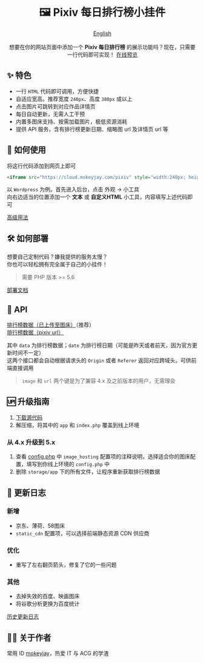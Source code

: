 <h1 align="center">🖼️ Pixiv 每日排行榜小挂件</h1>
<p align="center">
    <a href="README.en.md">English</a>
    <br><br>
    想要在你的网站页面中添加一个 <span style="font-weight: bold">Pixiv 每日排行榜</span> 的展示功能吗？现在，只需要一行代码即可实现！
    <a href="https://cloud.mokeyjay.com/pixiv/demo.html" target="_blank">在线预览</a>
</p>

## ✨ 特色
- 一行 `HTML` 代码即可调用，方便快捷
- 自适应宽高。推荐宽度 `240px`、高度 `380px` 或以上
- 点击图片可跳转到对应作品详情页
- 每日自动更新，无需人工干预
- 内置多图床支持、按需加载图片，极低资源消耗
- 提供 API 服务，含有排行榜更新日期、缩略图 url 及详情页 url 等

## 🤔 如何使用
将这行代码添加到网页上即可  
```html
<iframe src="https://cloud.mokeyjay.com/pixiv" style="width:240px; height:380px; border: 0"></iframe>
```

以 `Wordpress` 为例。首先进入后台，点击 外观 -> 小工具  
向右边适当的位置添加一个 **文本** 或 **自定义HTML** 小工具，内容填写上述代码即可  

[高级用法](doc/advance-usage.md)

## 🛠️ 如何部署
想要自己定制代码？嫌我提供的服务太慢？  
你也可以轻松拥有完全属于自己的小挂件！  
> 需要 PHP 版本 >= 5.6

[部署文档](doc/deploy.md)

## 🔌 API
[排行榜数据（已上传至图床）](https://cloud.mokeyjay.com/pixiv/?r=api/pixiv-json)（推荐）  
[排行榜数据（pixiv url）](https://cloud.mokeyjay.com/pixiv/?r=api/source-json)  

其中 `data` 为排行榜数据；`date` 为排行榜日期（可能是昨天或者前天，因为官方更新时间不一定）  
这两个接口都会自动根据请求头的 `Origin` 或者 `Referer` 返回对应跨域头。可供前端直接调用  

> `image` 和 `url` 两个键是为了兼容 4.x 及之前版本的用户，无需理会

## 🆙 升级指南
1. [下载源代码](https://github.com/mokeyjay/Pixiv-daily-ranking-widget/releases/latest)
2. 解压缩，将其中的 `app` 和 `index.php` 覆盖到线上环境

### 从 4.x 升级到 5.x
1. 查看 [config.php](config.php#L90) 中 `image_hosting` 配置项的注释说明，选择适合你的图床配置，填写到你线上环境的 `config.php` 中
2. 删除 `storage/app` 下的所有文件，让程序重新获取排行榜数据

## 🌟 更新日志
### 新增
- 京东、薄荷、58图床
- `static_cdn` 配置项，可以选择前端静态资源 CDN 供应商
### 优化
- 重写了左右翻页箭头，修复了它的一些问题
### 其他
- 去掉失效的百度、映画图床
- 将谷歌分析更换为百度统计

[历史更新日志](doc/log.md)

## 👨‍💻 关于作者
常用 ID [mokeyjay](https://www.mokeyjay.com)，热爱 IT 与 ACG 的学渣